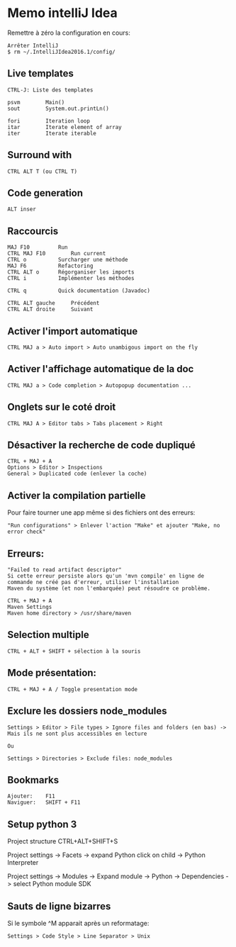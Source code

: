 # Memo intelliJ Idea

Remettre à zéro la configuration en cours:

	Arrêter IntelliJ
	$ rm ~/.IntelliJIdea2016.1/config/

## Live templates

	CTRL-J:	Liste des templates

	psvm		Main()
	sout 		System.out.printLn()
	
	fori		Iteration loop
	itar		Iterate element of array
	iter		Iterate iterable

## Surround with

	CTRL ALT T (ou CTRL T)

## Code generation

	ALT inser

## Raccourcis

	MAJ F10			Run
	CTRL MAJ F10		Run current
	CTRL o			Surcharger une méthode
	MAJ F6			Refactoring
	CTRL ALT o		Régorganiser les imports
	CTRL i			Implémenter les méthodes

	CTRL q			Quick documentation (Javadoc)

	CTRL ALT gauche		Précédent
	CTRL ALT droite		Suivant

## Activer l'import automatique

	CTRL MAJ a > Auto import > Auto unambigous import on the fly

## Activer l'affichage automatique de la doc

	CTRL MAJ a > Code completion > Autopopup documentation ...

## Onglets sur le coté droit

	CTRL MAJ A > Editor tabs > Tabs placement > Right

## Désactiver la recherche de code dupliqué

	CTRL + MAJ + A
	Options > Editor > Inspections
	General > Duplicated code (enlever la coche)

## Activer la compilation partielle

Pour faire tourner une app même si des fichiers ont des erreurs:

	"Run configurations" > Enlever l'action "Make" et ajouter "Make, no error check"

## Erreurs:

	"Failed to read artifact descriptor"
	Si cette erreur persiste alors qu'un 'mvn compile' en ligne de commande ne créé pas d'erreur, utiliser l'installation 
	Maven du système (et non l'embarquée) peut résoudre ce problème.
	
	CTRL + MAJ + A 
	Maven Settings
	Maven home directory > /usr/share/maven

## Selection multiple
	
	CTRL + ALT + SHIFT + sélection à la souris

## Mode présentation:

	CTRL + MAJ + A / Toggle presentation mode

## Exclure les dossiers node_modules

	Settings > Editor > File types > Ignore files and folders (en bas) -> Mais ils ne sont plus accessibles en lecture

	Ou

	Settings > Directories > Exclude files: node_modules

## Bookmarks

	Ajouter: 	F11
	Naviguer: 	SHIFT + F11

## Setup python 3

Project structure CTRL+ALT+SHIFT+S

Project settings -> Facets -> expand Python click on child -> Python Interpreter

Project settings -> Modules -> Expand module -> Python -> Dependencies -> select Python module SDK


## Sauts de ligne bizarres

Si le symbole ^M apparait après un reformatage:

	Settings > Code Style > Line Separator > Unix
